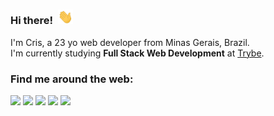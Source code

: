 ### Hi there! &nbsp;<img src="images/wave.gif" width="24px">
I'm Cris, a 23 yo web developer from Minas Gerais, Brazil. <br>
I'm currently studying <b>Full Stack Web Development</b> at <a href="https://www.betrybe.com/">Trybe</a>.

### Find me around the web:
[![][linkedin-logo]][linkedin]
[![][devto-logo]][devto]
[![][twitter-logo]][twitter]
[![][threads-logo]][threads]
[![][instagram-logo]][instagram]



[linkedin]: https://linkedin.com/in/crischgs
[devto]: https://www.dev.to/crischgs
[twitter]: https://www.twitter.com/crischgs
[threads]: https://www.threads.net/@crischgs
[instagram]: https://instagram.com/crischgs

[linkedin-logo]: https://img.shields.io/badge/-linkedin-0077b5?style=for-the-badge&logo=LinkedIn&logoColor=white
[devto-logo]: https://img.shields.io/badge/-dev.to-gray?style=for-the-badge&logo=dev.to&logoColor=white'
[twitter-logo]: https://img.shields.io/badge/-twitter-1DA1F2?style=for-the-badge&logo=twitter&logoColor=white
[threads-logo]: https://img.shields.io/badge/-threads-white?style=for-the-badge&logo=threads&logoColor=black
[instagram-logo]: https://img.shields.io/badge/-instagram-fe016a?style=for-the-badge&logo=instagram&logoColor=white